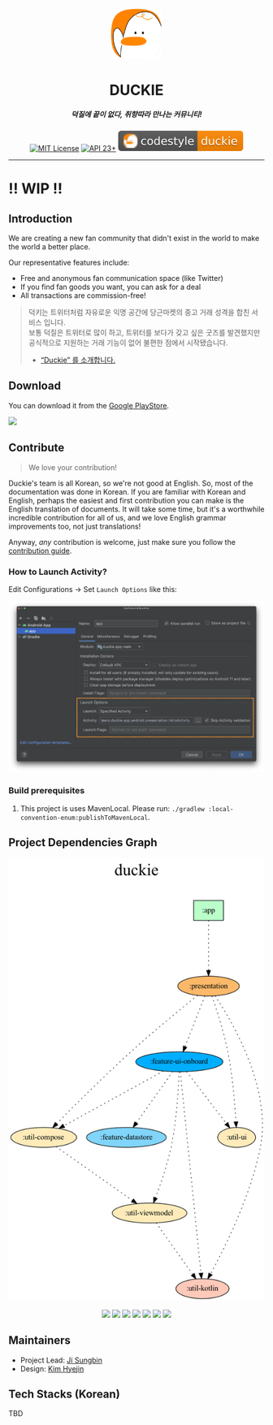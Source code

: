 <p align="center">
  <img src="assets/icon/logo-icon.svg" width="20%" alt="duckie" />
</p>
<h1 align="center">DUCKIE</h1>
<h5 align="center">덕질에 끝이 없다, 취향따라 만나는 커뮤니티!</h5>
<p align="center">
  <a href="LICENSE"><img alt="MIT License" src="https://img.shields.io/badge/License-MIT-blue"/></a>
  <a href="https://developer.android.com/about/versions/marshmallow"><img alt="API 23+" src="https://img.shields.io/badge/API-23%2B-brightgreen.svg"/></a>
  <a href="documents/codestyle.md"><img alt="codestyle" src="assets/badge/codestyle-duckie.svg"/></a>
</p>


---

# ‼️ WIP ‼️

## Introduction

We are creating a new fan community that didn't exist in the world to make the world a better place.

Our representative features include:

- Free and anonymous fan communication space (like Twitter)
- If you find fan goods you want, you can ask for a deal
- All transactions are commission-free!

> 덕키는 트위터처럼 자유로운 익명 공간에 당근마켓의 중고 거래 성격을 합친 서비스 입니다.  
> 보통 덕질은 트위터로 많이 하고, 트위터를 보다가 갖고 싶은 굿즈를 발견했지만 공식적으로 지원하는 거래 기능이 없어 불편한 점에서 시작됐습니다.  
> - [“Duckie” 를 소개합니다.](https://blog.duckie.team/duckie-%EB%A5%BC-%EC%86%8C%EA%B0%9C%ED%95%A9%EB%8B%88%EB%8B%A4-70b6a06ec806)

## Download

You can download it from the [Google PlayStore](https://play.google.com/store/apps/details?team.duckie.app.android).

<a href="https://play.google.com/store/apps/details?team.duckie.app.android"><img src="https://play.google.com/intl/en_us/badges/static/images/badges/en_badge_web_generic.png" height="70"></a>

## Contribute

> We love your contribution! 

Duckie's team is all Korean, so we're not good at English. So, most of the documentation was done in Korean. If you are familiar with Korean and English, perhaps the easiest and first contribution you can make is the English translation of documents. It will take some time, but it's a worthwhile incredible contribution for all of us, and we love English grammar improvements too, not just translations!

Anyway, *any* contribution is welcome, just make sure you follow the [contribution guide](.github/CONTRIBUTING.md).

### How to Launch Activity?

Edit Configurations -> Set `Launch Options` like this:

![](assets/art/duckie-launch-options.png)

### Build prerequisites

1. This project is uses MavenLocal. Please run: `./gradlew :local-convention-enum:publishToMavenLocal`.

## Project Dependencies Graph

![dependencies](assets/dependency-graph/project.dot.png)

<p align="center" >
  <img src="https://img.shields.io/badge/Module-AndroidApplication-%23baffc9" />
  <img src="https://img.shields.io/badge/Module-AndroidLibrary-%23fcb96a" /> 
  <img src="https://img.shields.io/badge/Module-AndroidDFM-%23c9baff" />
  <img src="https://img.shields.io/badge/Module-JvmLibrary-%23ffc9ba" />
  <img src="https://img.shields.io/badge/Module-Util-%23ffebba" />
  <img src="https://img.shields.io/badge/Module-Feature-%2381d4fa" />
  <img src="https://img.shields.io/badge/Module-UiFeature-%2300aeff" />
</p>

## Maintainers

- Project Lead: [Ji Sungbin](https://www.linkedin.com/in/ji-sungbin-4343b7219/)
- Design: [Kim Hyejin](https://my.surfit.io/w/417265724)

## Tech Stacks (Korean)

TBD
